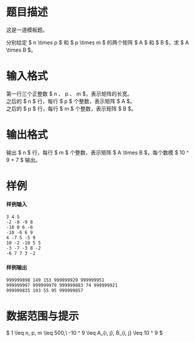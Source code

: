 
# 题目描述

这是一道模板题。

分别给定 $ n \times p $ 和 $ p \times m $ 的两个矩阵 $ A $ 和 $ B $，求 $ A \times B $。

# 输入格式

第一行三个正整数 $ n $、$ p $、$ m $，表示矩阵的长宽。  
之后的 $ n $ 行，每行 $ p $ 个整数，表示矩阵 $ A $。  
之后的 $ p $ 行，每行 $ m $ 个整数，表示矩阵 $ B $。  

# 输出格式

输出 $ n $ 行，每行 $ m $ 个整数，表示矩阵 $ A \times B $，每个数模 $ 10 ^ 9 + 7 $ 输出。

# 样例

#### 样例输入
```plain
3 4 5
-2 -8 -9 8
-10 0 6 -8
-10 -6 6 9
4 -7 5 -5 9
10 -2 -10 5 5
-3 -7 -3 8 -2
-6 7 7 3 -2
```

#### 样例输出
```plain
999999898 149 153 999999929 999999951
999999997 999999979 999999883 74 999999921
999999835 103 55 95 999999857
```

# 数据范围与提示

$ 1 \leq n, p, m \leq 500,\ -10 ^ 9 \leq A_{i, j}, B_{i, j} \leq 10 ^ 9 $

